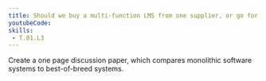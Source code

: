 ```yaml
---
title: Should we buy a multi-function LMS from one supplier, or go for best-of-breed applications?
youtubeCode: 
skills:
 - T.01.L3
---
```

Create a one page discussion paper, which compares monolithic software systems to best-of-breed systems.